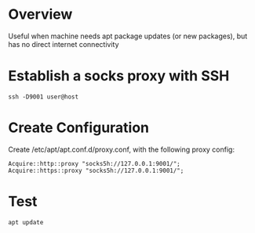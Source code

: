 # Overview
Useful when machine needs apt package updates (or new packages), but has no direct internet connectivity

# Establish a socks proxy with SSH

    ssh -D9001 user@host

# Create Configuration

Create /etc/apt/apt.conf.d/proxy.conf, with the following proxy config:

    Acquire::http::proxy "socks5h://127.0.0.1:9001/";
    Acquire::https::proxy "socks5h://127.0.0.1:9001/";
    
# Test
    apt update
